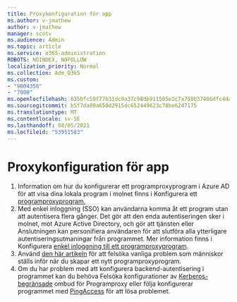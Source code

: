 ```yaml
---
title: Proxykonfiguration för app
ms.author: v-jmathew
author: v-jmathew
manager: scotv
ms.audience: Admin
ms.topic: article
ms.service: o365-administration
ROBOTS: NOINDEX, NOFOLLOW
localization_priority: Normal
ms.collection: Adm_O365
ms.custom:
- "9004356"
- "7800"
ms.openlocfilehash: 835bfc59f77b31dc9a37c98db911505e2c7a758b37406dfc4da2d139afa61db5
ms.sourcegitcommit: b5f7da89a650d2915dc652449623c78be6247175
ms.translationtype: MT
ms.contentlocale: sv-SE
ms.lasthandoff: 08/05/2021
ms.locfileid: "53951583"
---
```

# <a name="app-proxy-configuration"></a>Proxykonfiguration för app

1. Information om hur du konfigurerar ett programproxyprogram i Azure AD för att visa dina lokala program i molnet finns i Konfigurera ett [programproxyprogram.](https://docs.microsoft.com/azure/active-directory/application-proxy-config-how-to)
2. Med enkel inloggning (SSO) kan användarna komma åt ett program utan att autentisera flera gånger. Det gör att den enda autentiseringen sker i molnet, mot Azure Active Directory, och gör att tjänsten eller Anslutningen kan personifiera användaren för att slutföra alla ytterligare autentiseringsutmaningar från programmet. Mer information finns i Konfigurera [enkel inloggning till ett programproxyprogram](https://docs.microsoft.com/azure/active-directory/application-proxy-config-sso-how-to).
3. Använd [den här artikeln](https://docs.microsoft.com/azure/active-directory/application-proxy-config-problem) för att felsöka vanliga problem som människor ställs inför när du skapar ett nytt programproxyprogram.
4. Om du har problem med att konfigurera backend-autentisering i programmet kan du behöva Felsöka konfigurationer av [Kerberos-begränsade](https://docs.microsoft.com/azure/active-directory/application-proxy-back-end-kerberos-constrained-delegation-how-to) ombud för Programproxy eller följa konfigurerar programmet med [PingAccess](https://docs.microsoft.com/azure/active-directory/application-proxy-back-end-ping-access-how-to) för att lösa problemet.
